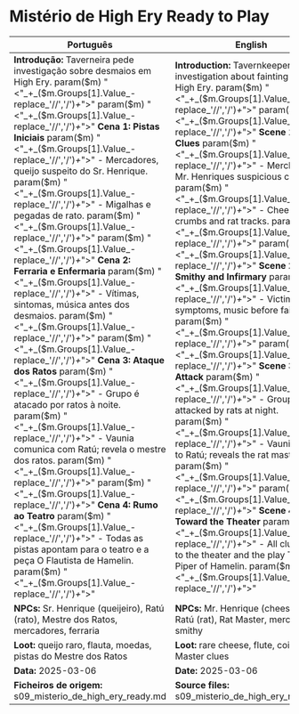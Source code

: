 # Mistério de High Ery  Ready to Play

| Português                                                                                                                                                                                                                                                                                                                                                                                                                                                                                                                                              | English                                                                                                                                                                                                                                                                                                                                                                                                                                                                                                                                                    |
| ------------------------------------------------------------------------------------------------------------------------------------------------------------------------------------------------------------------------------------------------------------------------------------------------------------------------------------------------------------------------------------------------------------------------------------------------------------------------------------------------------------------------------------------------------ | ---------------------------------------------------------------------------------------------------------------------------------------------------------------------------------------------------------------------------------------------------------------------------------------------------------------------------------------------------------------------------------------------------------------------------------------------------------------------------------------------------------------------------------------------------------- |
| **Introdução:** Taverneira pede investigação sobre desmaios em High Ery. param($m) "<"_+_($m.Groups[1].Value_-replace_'//','/')_+_">"  param($m) "<"_+_($m.Groups[1].Value_-replace_'//','/')_+_">" **Cena 1: Pistas Iniciais** param($m) "<"_+_($m.Groups[1].Value_-replace_'//','/')_+_">" - Mercadores, queijo suspeito do Sr. Henrique. param($m) "<"_+_($m.Groups[1].Value_-replace_'//','/')_+_">" - Migalhas e pegadas de rato. param($m) "<"_+_($m.Groups[1].Value_-replace_'//','/')_+_">"  param($m) "<"_+_($m.Groups[1].Value_-replace_'//','/')_+_">" **Cena 2: Ferraria e Enfermaria** param($m) "<"_+_($m.Groups[1].Value_-replace_'//','/')_+_">" - Vítimas, sintomas, música antes dos desmaios. param($m) "<"_+_($m.Groups[1].Value_-replace_'//','/')_+_">"  param($m) "<"_+_($m.Groups[1].Value_-replace_'//','/')_+_">" **Cena 3: Ataque dos Ratos** param($m) "<"_+_($m.Groups[1].Value_-replace_'//','/')_+_">" - Grupo é atacado por ratos à noite. param($m) "<"_+_($m.Groups[1].Value_-replace_'//','/')_+_">" - Vaunia comunica com Ratú; revela o mestre dos ratos. param($m) "<"_+_($m.Groups[1].Value_-replace_'//','/')_+_">"  param($m) "<"_+_($m.Groups[1].Value_-replace_'//','/')_+_">" **Cena 4: Rumo ao Teatro** param($m) "<"_+_($m.Groups[1].Value_-replace_'//','/')_+_">" - Todas as pistas apontam para o teatro e a peça O Flautista de Hamelin. param($m) "<"_+_($m.Groups[1].Value_-replace_'//','/')_+_">"  | **Introduction:** Tavernkeeper asks for investigation about fainting spells in High Ery. param($m) "<"_+_($m.Groups[1].Value_-replace_'//','/')_+_">"  param($m) "<"_+_($m.Groups[1].Value_-replace_'//','/')_+_">" **Scene 1: Initial Clues** param($m) "<"_+_($m.Groups[1].Value_-replace_'//','/')_+_">" - Merchants, Mr. Henriques suspicious cheese. param($m) "<"_+_($m.Groups[1].Value_-replace_'//','/')_+_">" - Cheese crumbs and rat tracks. param($m) "<"_+_($m.Groups[1].Value_-replace_'//','/')_+_">"  param($m) "<"_+_($m.Groups[1].Value_-replace_'//','/')_+_">" **Scene 2: Smithy and Infirmary** param($m) "<"_+_($m.Groups[1].Value_-replace_'//','/')_+_">" - Victims, symptoms, music before fainting. param($m) "<"_+_($m.Groups[1].Value_-replace_'//','/')_+_">"  param($m) "<"_+_($m.Groups[1].Value_-replace_'//','/')_+_">" **Scene 3: Rat Attack** param($m) "<"_+_($m.Groups[1].Value_-replace_'//','/')_+_">" - Group attacked by rats at night. param($m) "<"_+_($m.Groups[1].Value_-replace_'//','/')_+_">" - Vaunia talks to Ratú; reveals the rat master. param($m) "<"_+_($m.Groups[1].Value_-replace_'//','/')_+_">"  param($m) "<"_+_($m.Groups[1].Value_-replace_'//','/')_+_">" **Scene 4: Toward the Theater** param($m) "<"_+_($m.Groups[1].Value_-replace_'//','/')_+_">" - All clues point to the theater and the play The Pied Piper of Hamelin. param($m) "<"_+_($m.Groups[1].Value_-replace_'//','/')_+_">"  |
| **NPCs:** Sr. Henrique (queijeiro), Ratú (rato), Mestre dos Ratos, mercadores, ferraria                                                                                                                                                                                                                                                                                                                                                                                                                                                                | **NPCs:** Mr. Henrique (cheese seller), Ratú (rat), Rat Master, merchants, smithy                                                                                                                                                                                                                                                                                                                                                                                                                                                                          |
| **Loot:** queijo raro, flauta, moedas, pistas do Mestre dos Ratos                                                                                                                                                                                                                                                                                                                                                                                                                                                                                      | **Loot:** rare cheese, flute, coins, Rat Master clues                                                                                                                                                                                                                                                                                                                                                                                                                                                                                                      |
| **Data:** 2025-03-06                                                                                                                                                                                                                                                                                                                                                                                                                                                                                                                                   | **Date:** 2025-03-06                                                                                                                                                                                                                                                                                                                                                                                                                                                                                                                                       |
| **Ficheiros de origem:** s09_misterio_de_high_ery_ready.md                                                                                                                                                                                                                                                                                                                                                                                                                                                                                             | **Source files:** s09_misterio_de_high_ery_ready.md                                                                                                                                                                                                                                                                                                                                                                                                                                                                                                        |

























